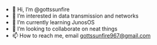 - 👋 Hi, I’m @gottssunfire
- 👀 I’m interested in data transmission and networks
- 🌱 I’m currently learning JunosOS
- 💞️ I’m looking to collaborate on neat things
- 📫 How to reach me, email gottssunfire967@gmail.com

<!---
gottssunfire/gottssunfire is a ✨ special ✨ repository because its `README.md` (this file) appears on your GitHub profile.
You can click the Preview link to take a look at your changes.
--->
